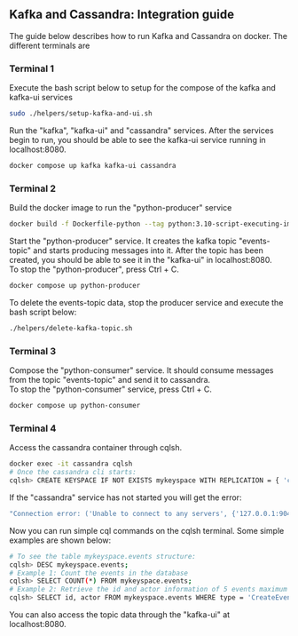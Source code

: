 ## Kafka and Cassandra: Integration guide

The guide below describes how to run Kafka and Cassandra on docker. The different terminals are


### Terminal 1
Execute the bash script below to setup for the compose of the kafka and kafka-ui services
```sh
sudo ./helpers/setup-kafka-and-ui.sh
```

Run the "kafka", "kafka-ui" and "cassandra" services. After the services begin to run, you should be able to see the kafka-ui service running in localhost:8080. 
```sh
docker compose up kafka kafka-ui cassandra
```
### Terminal 2
Build the docker image to run the "python-producer" service
```sh
docker build -f Dockerfile-python --tag python:3.10-script-executing-image .
```
Start the "python-producer" service. It creates the kafka topic "events-topic" and starts producing messages into it. After the topic has been created, you should be able to see it in the "kafka-ui" in localhost:8080. <br>
To stop the "python-producer", press Ctrl + C.

```sh
docker compose up python-producer 
```

To delete the events-topic data, stop the producer service and execute the bash script below:
```sh
./helpers/delete-kafka-topic.sh
```

### Terminal 3
Compose the "python-consumer" service. It should consume messages from the topic "events-topic" and send it to cassandra.<br>
To stop the "python-consumer" service, press Ctrl + C.
```sh
docker compose up python-consumer 
```

### Terminal 4
Access the cassandra container through cqlsh. 
 
```sh
docker exec -it cassandra cqlsh
# Once the cassandra cli starts:
cqlsh> CREATE KEYSPACE IF NOT EXISTS mykeyspace WITH REPLICATION = { 'class' : 'NetworkTopologyStrategy'};
```

If the "cassandra" service has not started you will get the error: 
```sh
"Connection error: ('Unable to connect to any servers', {'127.0.0.1:9042': ConnectionRefusedError(111, "Tried connecting to [('127.0.0.1', 9042)]. Last error: Connection refused")})"
```

Now you can run simple cql commands on the cqlsh terminal. Some simple examples are shown below:
```sh
# To see the table mykeyspace.events structure:
cqlsh> DESC mykeyspace.events;
# Example 1: Count the events in the database
cqlsh> SELECT COUNT(*) FROM mykeyspace.events;
# Example 2: Retrieve the id and actor information of 5 events maximum of type CreateEvent:
cqlsh> SELECT id, actor FROM mykeyspace.events WHERE type = 'CreateEvent' LIMIT 5;

```

You can also access the topic data through the "kafka-ui" at localhost:8080.
